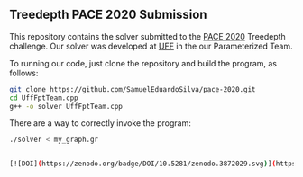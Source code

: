 ## Treedepth PACE 2020 Submission

This repository contains the solver submitted to the [PACE 2020](https://pacechallenge.org/2020/td/) Treedepth challenge. Our solver was developed at [UFF](http://www.uff.br/) in the our Parameterized Team.

To running our code, just clone the repository and build the program, as follows:

```bash
git clone https://github.com/SamuelEduardoSilva/pace-2020.git
cd UffFptTeam.cpp
g++ -o solver UffFptTeam.cpp
```
There are a way to correctly invoke the program:

```bash
./solver < my_graph.gr 


[![DOI](https://zenodo.org/badge/DOI/10.5281/zenodo.3872029.svg)](https://doi.org/10.5281/zenodo.3872029)
